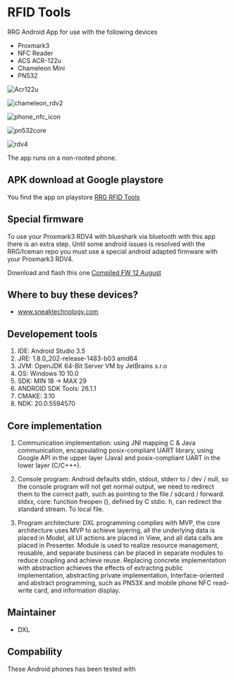 # RFID Tools
RRG Android App for use with the following devices

- Proxmark3 
- NFC Reader 
- ACS ACR-122u
- Chameleon Mini
- PN532

![Acr122u](https://github.com/xianglin1998/RFIDtools/blob/master/githubsrc/acr122u.png "Acr122u")

![chameleon_rdv2](https://github.com/xianglin1998/RFIDtools/blob/master/githubsrc/chameleon_rdv2.png "chameleon_rdv2")

![phone_nfc_icon](https://github.com/xianglin1998/RFIDtools/blob/master/githubsrc/phone_nfc_icon.png "phone_nfc_icon")

![pn532core](https://github.com/xianglin1998/RFIDtools/blob/master/githubsrc/pn532core.png "pn532core")

![rdv4](https://github.com/xianglin1998/RFIDtools/blob/master/githubsrc/rdv4.png "rdv4")

The app runs on a non-rooted phone.


## APK download at Google playstore
You find the app on playstore  [RRG RFID Tools](https://play.google.com/store/apps/details?id=com.rfidresearchgroup.rfidtools&hl=en_US)

## Special firmware
To use your Proxmark3 RDV4 with blueshark via bluetooth with this app there is an extra step.
Until some android issues is resolved with the RRG/Iceman repo you must use a special android adapted firmware with your Proxmark3 RDV4.  

Download and flash this one
[Compiled FW 12 August](https://www.dropbox.com/s/416lsrqpr2lfeis/%5BCompiled%5DPM3-RRG-20190812.rar?dl=0)

## Where to buy these devices?
- www.sneaktechnology.com

## Developement tools

 1. IDE: Android Studio 3.5
 2. JRE: 1.8.0_202-release-1483-b03 amd64
 3. JVM: OpenJDK 64-Bit Server VM by JetBrains s.r.o
 4. OS: Windows 10 10.0
 5. SDK: MIN 18 -> MAX 29
 6. ANDROID SDK Tools: 26.1.1
 7. CMAKE: 3.10
 8. NDK: 20.0.5594570



## Core implementation
 1. Communication implementation: using JNI mapping C & Java communication, encapsulating posix-compliant UART library, using Google API in the upper layer (Java) and posix-compliant UART in the lower layer (C/C+++).
 
 2. Console program: Android defaults stdin, stdout, stderr to / dev / null, so the console program will not get normal output, we need to redirect them to the correct path, such as pointing to the file / sdcard / forward. stdxx, core: function freopen (), defined by C stdio. h, can redirect the standard stream. To local file.
 
 3. Program architecture: DXL programming complies with MVP, the core architecture uses MVP to achieve layering, all the underlying data is placed in Model, all UI actions are placed in View, and all data calls are placed in Presenter. Module is used to realize resource management, reusable, and separate business can be placed in separate modules to reduce coupling and achieve reuse. Replacing concrete implementation with abstraction achieves the effects of extracting public implementation, abstracting private implementation, Interface-oriented and abstract programming, such as PN53X and mobile phone NFC read-write card, and information display.

## Maintainer
- DXL

## Compability
These Android phones has been tested with 
